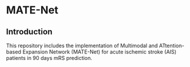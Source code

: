 # MATE-Net

## Introduction
This repository includes the implementation of Multimodal and ATtention-based Expansion Network (MATE-Net) for acute ischemic stroke (AIS) patients in 90 days mRS prediction. 

